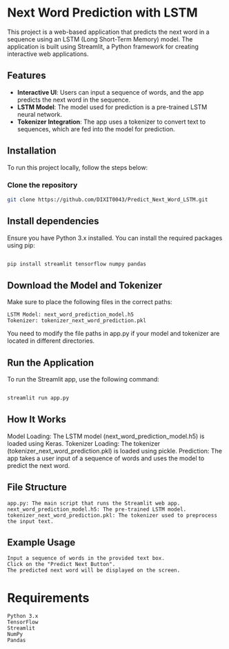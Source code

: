 # Next Word Prediction with LSTM

This project is a web-based application that predicts the next word in a sequence using an LSTM (Long Short-Term Memory) model. The application is built using Streamlit, a Python framework for creating interactive web applications.

## Features
- **Interactive UI**: Users can input a sequence of words, and the app predicts the next word in the sequence.
- **LSTM Model**: The model used for prediction is a pre-trained LSTM neural network.
- **Tokenizer Integration**: The app uses a tokenizer to convert text to sequences, which are fed into the model for prediction.

## Installation

To run this project locally, follow the steps below:

### Clone the repository
```bash
git clone https://github.com/DIXIT0043/Predict_Next_Word_LSTM.git
```
## Install dependencies

Ensure you have Python 3.x installed. You can install the required packages using pip:

```bash

pip install streamlit tensorflow numpy pandas
```
## Download the Model and Tokenizer

Make sure to place the following files in the correct paths:

    LSTM Model: next_word_prediction_model.h5
    Tokenizer: tokenizer_next_word_prediction.pkl

You need to modify the file paths in app.py if your model and tokenizer are located in different directories.
## Run the Application

To run the Streamlit app, use the following command:

```bash

streamlit run app.py
```
## How It Works

Model Loading: The LSTM model (next_word_prediction_model.h5) is loaded using Keras.
Tokenizer Loading: The tokenizer (tokenizer_next_word_prediction.pkl) is loaded using pickle.
Prediction: The app takes a user input of a sequence of words and uses the model to predict the next word.

## File Structure

    app.py: The main script that runs the Streamlit web app.
    next_word_prediction_model.h5: The pre-trained LSTM model.
    tokenizer_next_word_prediction.pkl: The tokenizer used to preprocess the input text.

## Example Usage

    Input a sequence of words in the provided text box.
    Click on the "Predict Next Button".
    The predicted next word will be displayed on the screen.

# Requirements

    Python 3.x
    TensorFlow
    Streamlit
    NumPy
    Pandas
